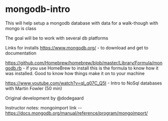 # mongodb-intro
This will help setup a mongodb database with data for a walk-though with mongo is class

The goal will be to work with several db platforms

Links for installs
https://www.mongodb.org/ - to download and get to documentation

https://github.com/Homebrew/homebrew/blob/master/Library/Formula/mongodb.rb - if you use HomeBrew to install this is the formula to know how it was installed.  Good to know how things make it on to your machine

https://www.youtube.com/watch?v=qI_g07C_Q5I - Intro to NoSql databases with Martin Fowler (50 min)

Original development by @dodegaard

Instructor notes: 
mongoimport link -- https://docs.mongodb.org/manual/reference/program/mongoimport/
